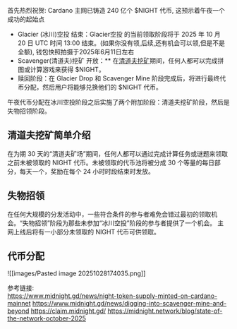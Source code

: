 
首先热烈祝贺: Cardano 主网已铸造 240 亿个 $NIGHT 代币, 这预示着午夜一个成功的起始点

- Glacier (冰川)空投 结束：Glacier空投 的当前领取阶段将于 2025 年 10 月 20 日 UTC 时间 13:00 结束。(如果你没有领,后续,还有机会可以领,但是不是全额), 钱包快照拍摄于2025年6月11日左右
- Scavenger(清道夫)挖矿 开放：** 在[清道夫挖矿](https://www.midnight.gd/news/digging-into-scavenger-mine-and-beyond)期间，任何人都可以完成拼图或计算游戏来获得 $NIGHT。
-  赎回阶段：在 Glacier Drop 和 Scavenger Mine 阶段完成后，将进行最终代币分配，然后用户将能够兑换他们的 $NIGHT 代币。

午夜代币分配在冰川空投阶段之后实施了两个附加阶段：清道夫挖矿阶段，然后是失物招领阶段。
## 清道夫挖矿简单介绍
在为期 30 天的“清道夫矿场”期间，任何人都可以通过完成计算任务或谜题来领取之前未被领取的 NIGHT 代币。未被领取的代币池将被分成 30 个等量的每日部分，每天一个，奖励在每个 24 小时时段结束时发放。

## 失物招领
在任何大规模的分发活动中，一些符合条件的参与者难免会错过最初的领取机会。“失物招领”阶段为那些未参加“冰川空投”阶段的参与者提供了一个机会。
主网上线后将有一小部分未领取的 NIGHT 代币可供领取。

## 代币分配
![[images/Pasted image 20251028174035.png]]


参考链接:    
https://www.midnight.gd/news/night-token-supply-minted-on-cardano-mainnet
https://www.midnight.gd/news/digging-into-scavenger-mine-and-beyond
https://claim.midnight.gd/
https://midnight.network/blog/state-of-the-network-october-2025